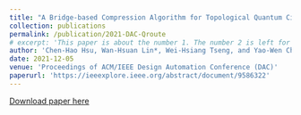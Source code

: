 ```yaml
---
title: "A Bridge-based Compression Algorithm for Topological Quantum Circuits"
collection: publications
permalink: /publication/2021-DAC-Qroute
# excerpt: 'This paper is about the number 1. The number 2 is left for future work.'
author: 'Chen-Hao Hsu, Wan-Hsuan Lin*, Wei-Hsiang Tseng, and Yao-Wen Chang'
date: 2021-12-05
venue: 'Proceedings of ACM/IEEE Design Automation Conference (DAC)'
paperurl: 'https://ieeexplore.ieee.org/abstract/document/9586322'
---
```

<!-- This paper is about the number 1. The number 2 is left for future work. -->

[Download paper here](http://wanhsuanlin.github.io/files/DAC21_QBridge.pdf)
